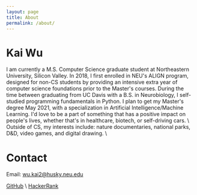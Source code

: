 ```yaml
---
layout: page
title: About
permalink: /about/
---
```

# Kai Wu
I am currently a M.S. Computer Science graduate student at Northeastern University, Silicon Valley. In 2018, I first enrolled in NEU's ALIGN program, designed for non-CS students by providing an intensive extra year of computer science foundations prior to the Master's courses. During the time between graduating from UC Davis with a B.S. in Neurobiology, I self-studied programming fundamentals in Python. I plan to get my Master's degree May 2021, with a specialization in Artificial Intelligence/Machine Learning. I'd love to be a part of something that has a positive impact on people's lives, whether that's in healthcare, biotech, or self-driving cars.
\\
Outside of CS, my interests include: nature documentaries, national parks, D&D, video games, and digital drawing.
\\

# Contact
Email: [wu.kai2@husky.neu.edu](wu.kai2@husky.neu.edu)

[GitHub](https://github.com/kaaii) \\
[HackerRank](https://www.hackerrank.com/something_kai)
